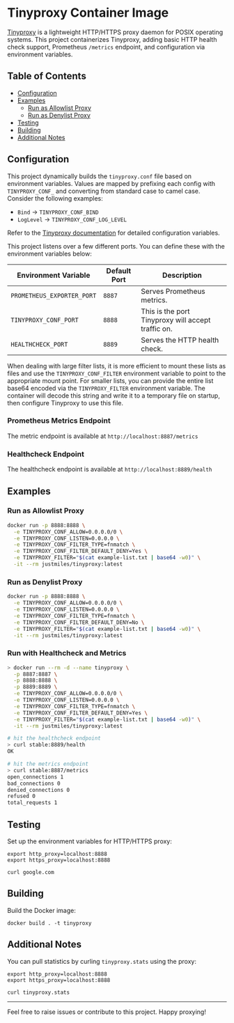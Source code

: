 # Tinyproxy Container Image

[Tinyproxy](https://tinyproxy.github.io/) is a lightweight HTTP/HTTPS proxy daemon for POSIX operating systems. This project containerizes Tinyproxy, adding basic HTTP health check support, Prometheus `/metrics` endpoint, and configuration via environment variables.

## Table of Contents

- [Configuration](#configuration)
- [Examples](#examples)
  - [Run as Allowlist Proxy](#run-as-allowlist-proxy)
  - [Run as Denylist Proxy](#run-as-denylist-proxy)
- [Testing](#testing)
- [Building](#building)
- [Additional Notes](#additional-notes)

## Configuration

This project dynamically builds the `tinyproxy.conf` file based on environment variables. Values are mapped by prefixing each config with `TINYPROXY_CONF_` and converting from standard case to camel case. Consider the following examples:

- `Bind` -> `TINYPROXY_CONF_BIND`
- `LogLevel` -> `TINYPROXY_CONF_LOG_LEVEL`

Refer to the [Tinyproxy documentation](https://tinyproxy.github.io/) for detailed configuration variables.

This project listens over a few different ports. You can define these with the environment variables below:

| Environment Variable       | Default Port | Description                                        |
| -------------------------- | ------------ | -------------------------------------------------- |
| `PROMETHEUS_EXPORTER_PORT` | `8887`       | Serves Prometheus metrics.                         |
| `TINYPROXY_CONF_PORT`      | `8888`       | This is the port Tinyproxy will accept traffic on. |
| `HEALTHCHECK_PORT`         | `8889`       | Serves the HTTP health check.                      |

When dealing with large filter lists, it is more efficient to mount these lists as files and use the `TINYPROXY_CONF_FILTER` environment variable to point to the appropriate mount point. For smaller lists, you can provide the entire list base64 encoded via the `TINYPROXY_FILTER` environment variable. The container will decode this string and write it to a temporary file on startup, then configure Tinyproxy to use this file.

### Prometheus Metrics Endpoint

The metric endpoint is available at `http://localhost:8887/metrics`

### Healthcheck Endpoint

The healthcheck endpoint is available at `http://localhost:8889/health`

## Examples

### Run as Allowlist Proxy

```bash
docker run -p 8888:8888 \
  -e TINYPROXY_CONF_ALLOW=0.0.0.0/0 \
  -e TINYPROXY_CONF_LISTEN=0.0.0.0 \
  -e TINYPROXY_CONF_FILTER_TYPE=fnmatch \
  -e TINYPROXY_CONF_FILTER_DEFAULT_DENY=Yes \
  -e TINYPROXY_FILTER="$(cat example-list.txt | base64 -w0)" \
  -it --rm justmiles/tinyproxy:latest

```

### Run as Denylist Proxy

```bash
docker run -p 8888:8888 \
  -e TINYPROXY_CONF_ALLOW=0.0.0.0/0 \
  -e TINYPROXY_CONF_LISTEN=0.0.0.0 \
  -e TINYPROXY_CONF_FILTER_TYPE=fnmatch \
  -e TINYPROXY_CONF_FILTER_DEFAULT_DENY=No \
  -e TINYPROXY_FILTER="$(cat example-list.txt | base64 -w0)" \
  -it --rm justmiles/tinyproxy:latest
```

### Run with Healthcheck and Metrics

```bash
> docker run --rm -d --name tinyproxy \
  -p 8887:8887 \
  -p 8888:8888 \
  -p 8889:8889 \
  -e TINYPROXY_CONF_ALLOW=0.0.0.0/0 \
  -e TINYPROXY_CONF_LISTEN=0.0.0.0 \
  -e TINYPROXY_CONF_FILTER_TYPE=fnmatch \
  -e TINYPROXY_CONF_FILTER_DEFAULT_DENY=Yes \
  -e TINYPROXY_FILTER="$(cat example-list.txt | base64 -w0)" \
  -it --rm justmiles/tinyproxy:latest

# hit the healthcheck endpoint
> curl stable:8889/health
OK

# hit the metrics endpoint
> curl stable:8887/metrics
open_connections 1
bad_connections 0
denied_connections 0
refused 0
total_requests 1

```

## Testing

Set up the environment variables for HTTP/HTTPS proxy:

```
export http_proxy=localhost:8888
export https_proxy=localhost:8888

curl google.com
```

## Building

Build the Docker image:

```
docker build . -t tinyproxy
```

## Additional Notes

You can pull statistics by curling `tinyproxy.stats` using the proxy:

```
export http_proxy=localhost:8888
export https_proxy=localhost:8888

curl tinyproxy.stats
```

---

Feel free to raise issues or contribute to this project. Happy proxying!
